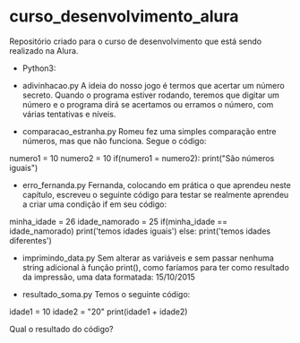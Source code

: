 # curso_desenvolvimento_alura
Repositório criado para o curso de desenvolvimento que está sendo realizado na Alura.

- Python3:

- adivinhacao.py
A ideia do nosso jogo é termos que acertar um número secreto. Quando o programa estiver rodando, teremos que digitar um
número e o programa dirá se acertamos ou erramos o número, com várias tentativas e níveis.

- comparacao_estranha.py
Romeu fez uma simples comparação entre números, mas que não funciona. Segue o código:

numero1 = 10
numero2 = 10
if(numero1 = numero2):
    print("São números iguais")
    
- erro_fernanda.py
Fernanda, colocando em prática o que aprendeu neste capítulo, escreveu o seguinte código para testar se realmente
aprendeu a criar uma condição if em seu código:

minha_idade = 26
idade_namorado = 25
if(minha_idade == idade_namorado)
    print('temos idades iguais')
else:
    print('temos idades diferentes')
    

- imprimindo_data.py
Sem alterar as variáveis e sem passar nenhuma string adicional à função print(), como faríamos para ter como
resultado da impressão, uma data formatada:
15/10/2015

- resultado_soma.py
Temos o seguinte código:

idade1 = 10
idade2 = "20"
print(idade1 + idade2)

Qual o resultado do código?
